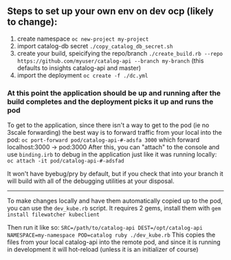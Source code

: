 ## Steps to set up your own env on dev ocp (likely to change):

1) create namespace `oc new-project my-project`
2) import catalog-db secret `./copy_catalog_db_secret.sh`
3) create your build, speicifying the repo/branch `./create_build.rb --repo https://github.com/myuser/catalog-api --branch my-branch` (this defaults to insights catalog-api and master)
4) import the deployment `oc create -f ./dc.yml`

### At this point the application should be up and running after the build completes and the deployment picks it up and runs the pod

To get to the application, since there isn't a way to get to the pod (ie no 3scale forwarding) the best way is to forward traffic from your local into the pod:
`oc port-forward pod/catalog-api-#-adsfa 3000` which forward localhost:3000 -> pod:3000
After this, you can "attach" to the console and use `binding.irb` to debug in the application just like it was running locally:
`oc attach -it pod/catalog-api-#-adsfad`

It won't have byebug/pry by default, but if you check that into your branch it will build with all of the debugging utilities at your disposal. 

----

To make changes locally and have them automatically copied up to the pod, you can use the `dev_kube.rb` script. 
It requires 2 gems, install them with `gem install filewatcher kubeclient`

Then run it like so:
`SRC=/path/to/catalog-api DEST=/opt/catalog-api NAMESPACE=my-namespace POD=catalog ruby ./dev_kube.rb`
This copies the files from your local catalog-api into the remote pod, and since it is running in development it will hot-reload (unless it is an initializer of course)
